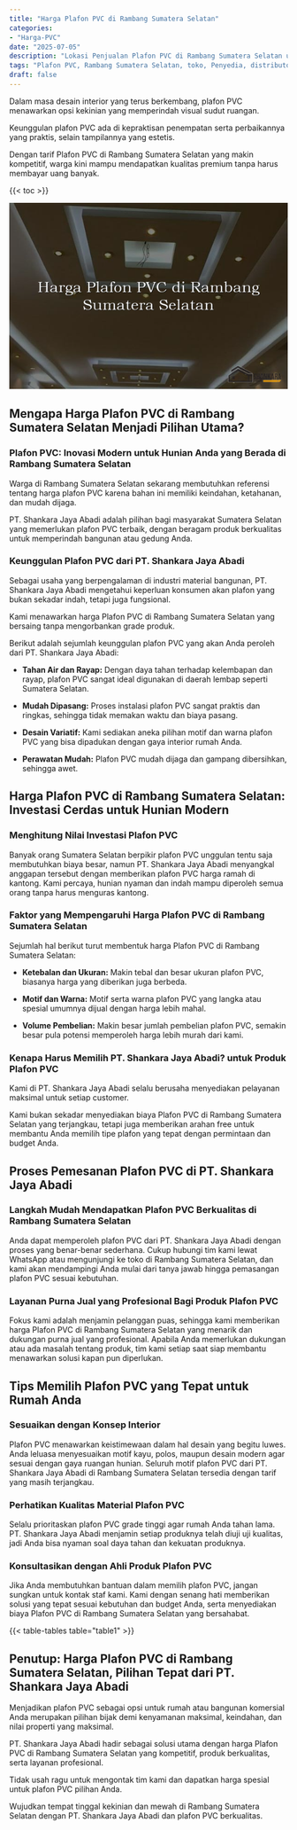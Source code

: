 ```yaml
---
title: "Harga Plafon PVC di Rambang Sumatera Selatan"
categories: 
- "Harga-PVC"
date: "2025-07-05"
description: "Lokasi Penjualan Plafon PVC di Rambang Sumatera Selatan untuk tempat tinggal, perkantoran, dan ritel. Panel berkualitas, pilihan motif, variasi warna modern, dengan servis pemasangan oleh tenaga ahli ahli serta kepastian resmi!|Jasa penyediaan Plafon PVC di Rambang Sumatera Selatan bagi keperluan rumah, perkantoran, atau ritel, dengan material berkualitas dan pemasangan oleh tenaga ahli berpengalaman serta garansi resmi.|Pilihan Plafon PVC di Rambang Sumatera Selatan yang terbukti bagi hunian, office, serta gerai, bersama panel terbaik dan instalasi dikerjakan oleh tim ahli dan garansi resmi.|Penyediaan Plafon PVC di Rambang Sumatera Selatan untuk tempat tinggal, perkantoran, serta gerai, dengan panel berkualitas dan penempatan ditangani oleh tenaga ahli profesional, lengkap dengan garansi resmi.}"
tags: "Plafon PVC, Rambang Sumatera Selatan, toko, Penyedia, distributor"
draft: false
---
```


Dalam masa desain interior yang terus berkembang, plafon PVC menawarkan opsi kekinian yang memperindah visual sudut ruangan.

Keunggulan plafon PVC ada di kepraktisan penempatan serta perbaikannya yang praktis, selain tampilannya yang estetis.

Dengan tarif Plafon PVC di Rambang Sumatera Selatan yang makin kompetitif, warga kini mampu mendapatkan kualitas premium tanpa harus membayar uang banyak.

{{< toc >}}

![Harga Plafon PVC di Rambang Sumatera Selatan](/images/Harga-PVC/Harga-Plafon-PVC-di-Rambang-Sumatera-Selatan.png)


## Mengapa Harga Plafon PVC di Rambang Sumatera Selatan Menjadi Pilihan Utama?

### Plafon PVC: Inovasi Modern untuk Hunian Anda yang Berada di Rambang Sumatera Selatan

Warga di Rambang Sumatera Selatan sekarang membutuhkan referensi tentang harga plafon PVC karena bahan ini memiliki keindahan, ketahanan, dan mudah dijaga.

PT. Shankara Jaya Abadi adalah pilihan bagi masyarakat Sumatera Selatan yang memerlukan plafon PVC terbaik, dengan beragam produk berkualitas untuk memperindah bangunan atau gedung Anda.

### Keunggulan Plafon PVC dari PT. Shankara Jaya Abadi

Sebagai usaha yang berpengalaman di industri material bangunan, PT. Shankara Jaya Abadi mengetahui keperluan konsumen akan plafon yang bukan sekadar indah, tetapi juga fungsional.

Kami menawarkan harga Plafon PVC di Rambang Sumatera Selatan yang bersaing tanpa mengorbankan grade produk.

Berikut adalah sejumlah keunggulan plafon PVC yang akan Anda peroleh dari PT. Shankara Jaya Abadi:

- **Tahan Air dan Rayap:** Dengan daya tahan terhadap kelembapan dan rayap, plafon PVC sangat ideal digunakan di daerah lembap seperti Sumatera Selatan.

- **Mudah Dipasang:** Proses instalasi plafon PVC sangat praktis dan ringkas, sehingga tidak memakan waktu dan biaya pasang.

- **Desain Variatif:** Kami sediakan aneka pilihan motif dan warna plafon PVC yang bisa dipadukan dengan gaya interior rumah Anda.

- **Perawatan Mudah:** Plafon PVC mudah dijaga dan gampang dibersihkan, sehingga awet.

## Harga Plafon PVC di Rambang Sumatera Selatan: Investasi Cerdas untuk Hunian Modern

### Menghitung Nilai Investasi Plafon PVC

Banyak orang Sumatera Selatan berpikir plafon PVC unggulan tentu saja membutuhkan biaya besar, namun PT. Shankara Jaya Abadi menyangkal anggapan tersebut dengan memberikan plafon PVC harga ramah di kantong. Kami percaya, hunian nyaman dan indah mampu diperoleh semua orang tanpa harus menguras kantong.

### Faktor yang Mempengaruhi Harga Plafon PVC di Rambang Sumatera Selatan

Sejumlah hal berikut turut membentuk harga Plafon PVC di Rambang Sumatera Selatan:

- **Ketebalan dan Ukuran:** Makin tebal dan besar ukuran plafon PVC, biasanya harga yang diberikan juga berbeda.

- **Motif dan Warna:** Motif serta warna plafon PVC yang langka atau spesial umumnya dijual dengan harga lebih mahal.

- **Volume Pembelian:** Makin besar jumlah pembelian plafon PVC, semakin besar pula potensi memperoleh harga lebih murah dari kami.

### Kenapa Harus Memilih PT. Shankara Jaya Abadi? untuk Produk Plafon PVC

Kami di PT. Shankara Jaya Abadi selalu berusaha menyediakan pelayanan maksimal untuk setiap customer.

Kami bukan sekadar menyediakan biaya Plafon PVC di Rambang Sumatera Selatan yang terjangkau, tetapi juga memberikan arahan free untuk membantu Anda memilih tipe plafon yang tepat dengan permintaan dan budget Anda.

## Proses Pemesanan Plafon PVC di PT. Shankara Jaya Abadi

### Langkah Mudah Mendapatkan Plafon PVC Berkualitas di Rambang Sumatera Selatan

Anda dapat memperoleh plafon PVC dari PT. Shankara Jaya Abadi dengan proses yang benar-benar sederhana. Cukup hubungi tim kami lewat WhatsApp atau mengunjungi ke toko di Rambang Sumatera Selatan, dan kami akan mendampingi Anda mulai dari tanya jawab hingga pemasangan plafon PVC sesuai kebutuhan.

### Layanan Purna Jual yang Profesional Bagi Produk Plafon PVC

Fokus kami adalah menjamin pelanggan puas, sehingga kami memberikan harga Plafon PVC di Rambang Sumatera Selatan yang menarik dan dukungan purna jual yang profesional. Apabila Anda memerlukan dukungan atau ada masalah tentang produk, tim kami setiap saat siap membantu menawarkan solusi kapan pun diperlukan.

## Tips Memilih Plafon PVC yang Tepat untuk Rumah Anda

### Sesuaikan dengan Konsep Interior

Plafon PVC menawarkan keistimewaan dalam hal desain yang begitu luwes. Anda leluasa menyesuaikan motif kayu, polos, maupun desain modern agar sesuai dengan gaya ruangan hunian. Seluruh motif plafon PVC dari PT. Shankara Jaya Abadi di Rambang Sumatera Selatan tersedia dengan tarif yang masih terjangkau.

### Perhatikan Kualitas Material Plafon PVC

Selalu prioritaskan plafon PVC grade tinggi agar rumah Anda tahan lama. PT. Shankara Jaya Abadi menjamin setiap produknya telah diuji uji kualitas, jadi Anda bisa nyaman soal daya tahan dan kekuatan produknya.

### Konsultasikan dengan Ahli Produk Plafon PVC

Jika Anda membutuhkan bantuan dalam memilih plafon PVC, jangan sungkan untuk kontak staf kami. Kami dengan senang hati memberikan solusi yang tepat sesuai kebutuhan dan budget Anda, serta menyediakan biaya Plafon PVC di Rambang Sumatera Selatan yang bersahabat.

{{< table-tables table="table1" >}}

## Penutup: Harga Plafon PVC di Rambang Sumatera Selatan, Pilihan Tepat dari PT. Shankara Jaya Abadi

Menjadikan plafon PVC sebagai opsi untuk rumah atau bangunan komersial Anda merupakan pilihan bijak demi kenyamanan maksimal, keindahan, dan nilai properti yang maksimal.

PT. Shankara Jaya Abadi hadir sebagai solusi utama dengan harga Plafon PVC di Rambang Sumatera Selatan yang kompetitif, produk berkualitas, serta layanan profesional.

Tidak usah ragu untuk mengontak tim kami dan dapatkan harga spesial untuk plafon PVC pilihan Anda.

Wujudkan tempat tinggal kekinian dan mewah di Rambang Sumatera Selatan dengan PT. Shankara Jaya Abadi dan plafon PVC berkualitas.